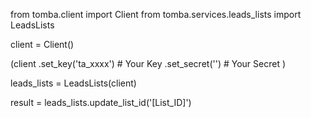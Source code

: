 from tomba.client import Client
from tomba.services.leads_lists import LeadsLists

client = Client()

(client
  .set_key('ta_xxxx') # Your Key
  .set_secret('') # Your Secret
)

leads_lists = LeadsLists(client)

result = leads_lists.update_list_id('[List_ID]')
